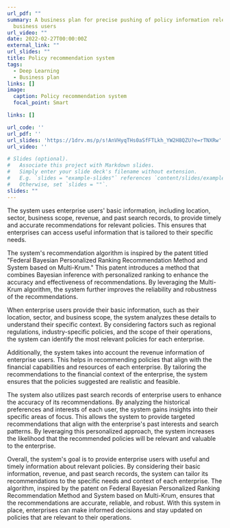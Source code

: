 ```yaml
---
url_pdf: ""
summary: A business plan for precise pushing of policy information relevant to
  business users
url_video: ""
date: 2022-02-27T00:00:00Z
external_link: ""
url_slides: ""
title: Policy recommendation system
tags:
  - Deep Learning
  - Business plan
links: []
image:
  caption: Policy recommendation system
  focal_point: Smart

links: []

url_code: ''
url_pdf: ''
url_slides: 'https://1drv.ms/p/s!AnVHyqTHs0aSfFTLkh_YW2H8QZU?e=rTNXRw'
url_video: ''

# Slides (optional).
#   Associate this project with Markdown slides.
#   Simply enter your slide deck's filename without extension.
#   E.g. `slides = "example-slides"` references `content/slides/example-slides.md`.
#   Otherwise, set `slides = ""`.
slides: ""
---
```

The system uses enterprise users' basic information, including location, sector, business scope, revenue, and past search records, to provide timely and accurate recommendations for relevant policies. This ensures that enterprises can access useful information that is tailored to their specific needs.

The system's recommendation algorithm is inspired by the patent titled "Federal Bayesian Personalized Ranking Recommendation Method and System based on Multi-Krum." This patent introduces a method that combines Bayesian inference with personalized ranking to enhance the accuracy and effectiveness of recommendations. By leveraging the Multi-Krum algorithm, the system further improves the reliability and robustness of the recommendations.

When enterprise users provide their basic information, such as their location, sector, and business scope, the system analyzes these details to understand their specific context. By considering factors such as regional regulations, industry-specific policies, and the scope of their operations, the system can identify the most relevant policies for each enterprise.

Additionally, the system takes into account the revenue information of enterprise users. This helps in recommending policies that align with the financial capabilities and resources of each enterprise. By tailoring the recommendations to the financial context of the enterprise, the system ensures that the policies suggested are realistic and feasible.

The system also utilizes past search records of enterprise users to enhance the accuracy of its recommendations. By analyzing the historical preferences and interests of each user, the system gains insights into their specific areas of focus. This allows the system to provide targeted recommendations that align with the enterprise's past interests and search patterns. By leveraging this personalized approach, the system increases the likelihood that the recommended policies will be relevant and valuable to the enterprise.

Overall, the system's goal is to provide enterprise users with useful and timely information about relevant policies. By considering their basic information, revenue, and past search records, the system can tailor its recommendations to the specific needs and context of each enterprise. The algorithm, inspired by the patent on Federal Bayesian Personalized Ranking Recommendation Method and System based on Multi-Krum, ensures that the recommendations are accurate, reliable, and robust. With this system in place, enterprises can make informed decisions and stay updated on policies that are relevant to their operations.